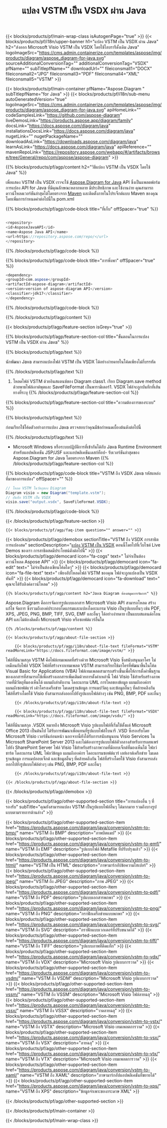 ﻿---
title: แปลง VSTM เป็น VSDX ผ่าน Java 
weight: 3670
url: /th/java/conversion/vstm-to-vsdx/ 
description: ตัวอย่างโค้ดการแปลง Java สำหรับรูปแบบ VSTM เป็นไฟล์ VSDX ใช้โค้ดตัวอย่างนี้เพื่อแปลง VSTM เป็น VSDX ภายในแอปพลิเคชันบนเว็บหรือเดสก์ท็อป Java
---
{{< blocks/products/pf/main-wrap-class isAutogenPage="true" >}}
{{< blocks/products/pf/i18n/upper-banner h1="แปลง VSTM เป็น VSDX ผ่าน Java" h2="ส่งออก Microsoft Visio VSTM เป็น VSDX โดยใช้ไลบรารีดั้งเดิม Java" logoImageSrc="https://cms.admin.containerize.com/templates/aspose/img/products/diagram/aspose_diagram-for-java.svg" sourceAdditionalConversionTag="" additionalConversionTag="VSDX" pfName="" subTitlepfName="" downloadUrl="" fileiconsmall1="DOCX" fileiconsmall2="JPG" fileiconsmall3="PDF" fileiconsmall4="XML" fileiconsmall5="VSTM" >}}

{{< blocks/products/pf/main-container pfName="Aspose.Diagram " subTitlepfName="for Java" >}}
{{< blocks/products/pf/i18n/sub-menu autoGeneratedVersion="true" logoImageSrc="https://cms.admin.containerize.com/templates/aspose/img/products/diagram/aspose_diagram-for-java.svg" apiHomeLink="" codeSamplesLink="https://github.com/aspose-diagram" liveDemosLink="https://products.aspose.app/diagram/family" docsLink="https://docs.aspose.com/diagram/java" installationsDocsLink="https://docs.aspose.com/diagram/java" nugetLink="" nugetPackageName="" downloadAsLink="https://downloads.aspose.com/diagram/java" learnAsLink="https://docs.aspose.com/diagram/java" apiReference="" mavenRepoLink="https://repository.aspose.com/webapp/#/artifacts/browse/tree/General/repo/com/aspose/aspose-diagram" >}}

{{% blocks/products/pf/agp/content h2="วิธีแปลง VSTM เป็น VSDX โดยใช้ Java" %}}

 เพื่อแสดง VSTM เป็น VSDX เราจะใช้
 [Aspose.Diagram for Java](https://products.aspose.com/diagram/java) 
 API ซึ่งเป็นแพลตฟอร์มการแปลง API for Java ที่มีคุณลักษณะหลากหลาย มีประสิทธิภาพ และใช้งานง่าย คุณสามารถดาวน์โหลดเวอร์ชันล่าสุดได้โดยตรงจาก
 [Maven](https://repository.aspose.com/webapp/#/artifacts/browse/tree/General/repo/com/aspose/aspose-diagram) 
 และติดตั้งภายในโปรเจ็กต์แบบ Maven ของคุณโดยเพิ่มการกำหนดค่าต่อไปนี้ใน pom.xml

{{% blocks/products/pf/agp/code-block title="ที่เก็บ" offSpacer="true" %}}

```cs

<repository>
<id>AsposeJavaAPI</id>
<name>Aspose Java API</name>
<url>https://repository.aspose.com/repo/</url>
</repository>


```

{{% /blocks/products/pf/agp/code-block %}}

{{% blocks/products/pf/agp/code-block title="การพึ่งพา" offSpacer="true" %}}

```cs
<dependency>
<groupId>com.aspose</groupId>
<artifactId>aspose-diagram</artifactId>
<version>version of aspose-diagram API</version>
<classifier>jdk17</classifier>
</dependency>


```

{{% /blocks/products/pf/agp/code-block %}}

{{% /blocks/products/pf/agp/content %}}

{{< blocks/products/pf/agp/feature-section isGrey="true" >}}

{{% blocks/products/pf/agp/feature-section-col title="ขั้นตอนในการแปลง VSTM เป็น VSDX ผ่าน Java" %}}

{{% blocks/products/pf/agp/text %}}

 นักพัฒนา Java สามารถแปลงไฟล์ VSTM เป็น VSDX ได้อย่างง่ายดายในโค้ดเพียงไม่กี่บรรทัด

{{% /blocks/products/pf/agp/text %}}

1. โหลดไฟล์ VSTM ด้วยอินสแตนซ์ของ Diagram class1. เรียก Diagram.save method ด้วยพาธไฟล์เอาต์พุตและ SaveFileFormat เป็นพารามิเตอร์1. VSDX ไฟล์จะถูกบันทึกที่เส้นทางที่ระบุ
{{% /blocks/products/pf/agp/feature-section-col %}}

{{% blocks/products/pf/agp/feature-section-col title="ความต้องการของระบบ" %}}

{{% blocks/products/pf/agp/text %}}

 ก่อนเรียกใช้โค้ดตัวอย่างการแปลง Java ตรวจสอบว่าคุณมีข้อกำหนดเบื้องต้นดังต่อไปนี้

{{% /blocks/products/pf/agp/text %}}

- Microsoft Windows หรือระบบปฏิบัติการที่เข้ากันได้กับ Java Runtime Environment สำหรับแอปพลิเคชัน JSP/JSF และแอปพลิเคชันเดสก์ท็อป- รับเวอร์ชันล่าสุดของ Aspose.Diagram for Java โดยตรงจาก Maven
{{% /blocks/products/pf/agp/feature-section-col %}}

{{% blocks/products/pf/agp/code-block title="VSTM ถึง VSDX Java รหัสแหล่งที่มาของการแปลง" offSpacer="" %}}

```cs
// โหลด VSTM ในวัตถุของ Diagram 
Diagram visio = new Diagram("template.vstm");
// บันทึก VSTM เป็น VSDX 
visio.save("output.vsdx", SaveFileFormat.VSDX);   


```

{{% /blocks/products/pf/agp/code-block %}}

{{< /blocks/products/pf/agp/feature-section >}}

    {{< blocks/products/pf/agp/faq-item question="" answer="" >}}
 

<!-- aboutfile Starts -->

{{< blocks/products/pf/agp/demobox sectionTitle="VSTM ถึง VSDX การสาธิตการแปลงสด" sectionDescription="[แปลง VSTM เป็น VSDX](https://products.aspose.app/diagram/conversion/vstm-to-vsdx) ตอนนี้โดยไปที่เว็บไซต์ Live Demos ของเรา การสาธิตสดมีประโยชน์ดังต่อไปนี้" >}}
        {{< blocks/products/pf/agp/democard icon="fa-cogs" text=" ไม่จำเป็นต้องดาวน์โหลด Aspose API" >}}
        {{< blocks/products/pf/agp/democard icon="fa-edit" text=" ไม่จำเป็นต้องเขียนโค้ดใดๆ" >}}
        {{< blocks/products/pf/agp/democard icon="fa-file-text" text=" เพียงอัปโหลดไฟล์ VSTM ของคุณ ไฟล์จะถูกแปลงเป็น VSDX ทันที" >}}
        {{< blocks/products/pf/agp/democard icon="fa-download" text=" คุณจะได้รับลิงค์ดาวน์โหลด" >}}

    {{% blocks/products/pf/agp/content h2="Java Diagram ห้องสมุดการจัดการ" %}}

 Aspose.Diagram คือการจัดการรูปแบบเอกสาร Microsoft Visio API สามารถโหลด สร้าง แก้ไข จัดการ ซึ่งรวมถึงองค์ประกอบไดแกรมและแปลงไดอะแกรม Visio เป็นรูปแบบอื่นๆ เช่น PDF, XPS, JPEG, PNG, BMP, TIFF, SVG, EMF และอื่นๆ ได้อย่างง่ายดาย เป็นแบบสแตนด์อโลน API และไม่ต้องติดตั้ง Microsoft Visio หรือซอฟต์แวร์อื่นใด  



    {{% /blocks/products/pf/agp/content %}}

    {{< blocks/products/pf/agp/about-file-section >}}

        {{< blocks/products/pf/agp/i18n/about-file-text fileFormat="VSTM" readMoreLink="https://docs.fileformat.com/image/vstm/" >}}

ไฟล์ที่มีนามสกุล VSTM คือไฟล์เทมเพลตที่สร้างด้วย Microsoft Visio ซึ่งสนับสนุนมาโคร ไม่เหมือนกับไฟล์ VSDX ไฟล์ที่สร้างจากเทมเพลต VSTM สามารถเรียกใช้มาโครที่พัฒนาขึ้นในโค้ด Visual Basic for Applications (VBA) ไฟล์เทมเพลตสามารถสร้างขึ้นเพื่อให้การตั้งค่าพื้นฐานของเอกสารที่สามารถใช้เพื่อสร้างเอกสารเพิ่มเติมด้วยการตั้งค่าเหล่านี้ ไฟล์ Visio ใช้สำหรับสร้างภาพวาดที่มีวัตถุที่มองเห็นได้ แผนผังลำดับงาน ไดอะแกรม UML การไหลของข้อมูล แผนผังองค์กร แผนผังซอฟต์แวร์ เค้าโครงเครือข่าย โมเดลฐานข้อมูล การแมปวัตถุ และข้อมูลอื่นๆ ที่คล้ายคลึงกัน ไฟล์ที่สร้างโดยใช้ Visio ยังสามารถส่งออกไปยังรูปแบบไฟล์ต่างๆ เช่น PNG, BMP, PDF และอื่นๆ


        {{< /blocks/products/pf/agp/i18n/about-file-text >}}

        {{< blocks/products/pf/agp/i18n/about-file-text fileFormat="VSDX" readMoreLink="https://docs.fileformat.com/image/vsdx/" >}}

ไฟล์ที่มีนามสกุล .VSDX หมายถึง Microsoft Visio รูปแบบไฟล์ที่เริ่มใช้ตั้งแต่ Microsoft Office 2013 เป็นต้นไป ได้รับการพัฒนาเพื่อแทนที่รูปแบบไฟล์ไบนารี .VSD ซึ่งรองรับโดย Microsoft Visio เวอร์ชันก่อนหน้า นอกจากนี้ยังได้รับการสนับสนุนบน Visio Services ใน Microsoft SharePoint Server 2013 และไม่ต้องการรูปแบบไฟล์ตัวกลางสำหรับการเผยแพร่ไปยัง SharePoint Server ไฟล์ Visio ใช้สำหรับสร้างภาพวาดที่มีออบเจ็กต์ที่มองเห็นได้ โฟลว์ชาร์ต ไดอะแกรม UML โฟลว์ข้อมูล แผนผังองค์กร ไดอะแกรมซอฟต์แวร์ เลย์เอาต์เครือข่าย โมเดลฐานข้อมูล การแมปออบเจ็กต์ และข้อมูลอื่นๆ ที่คล้ายคลึงกัน ไฟล์ที่สร้างโดยใช้ Visio ยังสามารถส่งออกไปยังรูปแบบไฟล์ต่างๆ เช่น PNG, BMP, PDF และอื่นๆ


        {{< /blocks/products/pf/agp/i18n/about-file-text >}}

    {{< /blocks/products/pf/agp/about-file-section >}}

{{< /blocks/products/pf/agp/demobox >}}

<!-- aboutfile Ends -->

{{< blocks/products/pf/agp/other-supported-section title="การแปลงอื่น ๆ ที่รองรับ" subTitle="คุณยังสามารถแปลง VSTM เป็นรูปแบบไฟล์อื่นๆ ได้มากมาย รวมถึงบางรูปแบบตามรายการด้านล่าง" >}}

{{< blocks/products/pf/agp/other-supported-section-item href="https://products.aspose.com/diagram/java/conversion/vstm-to-bmp/" name="VSTM ถึง BMP" description="ภาพบิตแมป" >}}
{{< blocks/products/pf/agp/other-supported-section-item href="https://products.aspose.com/diagram/java/conversion/vstm-to-emf/" name="VSTM ถึง EMF" description="รูปแบบไฟล์ Metafile ที่ปรับปรุงแล้ว" >}}
{{< blocks/products/pf/agp/other-supported-section-item href="https://products.aspose.com/diagram/java/conversion/vstm-to-html/" name="VSTM เป็น HTML" description="ภาษามาร์กอัปข้อความไฮเปอร์" >}}
{{< blocks/products/pf/agp/other-supported-section-item href="https://products.aspose.com/diagram/java/conversion/vstm-to-jpeg/" name="VSTM ถึง JPEG" description="ภาพ JPEG" >}}
{{< blocks/products/pf/agp/other-supported-section-item href="https://products.aspose.com/diagram/java/conversion/vstm-to-pdf/" name="VSTM ถึง PDF" description="รูปแบบเอกสารพกพา" >}}
{{< blocks/products/pf/agp/other-supported-section-item href="https://products.aspose.com/diagram/java/conversion/vstm-to-png/" name="VSTM ถึง PNG" description="กราฟิกเครือข่ายแบบพกพา" >}}
{{< blocks/products/pf/agp/other-supported-section-item href="https://products.aspose.com/diagram/java/conversion/vstm-to-svg/" name="VSTM ถึง SVG" description="กราฟิกแบบเวกเตอร์ที่ปรับขนาดได้" >}}
{{< blocks/products/pf/agp/other-supported-section-item href="https://products.aspose.com/diagram/java/conversion/vstm-to-tiff/" name="VSTM ถึง TIFF" description="รูปแบบภาพที่ติดแท็ก" >}}
{{< blocks/products/pf/agp/other-supported-section-item href="https://products.aspose.com/diagram/java/conversion/vstm-to-vdx/" name="VSTM ถึง VDX" description="Microsoft Visio รูปแบบการวาด" >}}
{{< blocks/products/pf/agp/other-supported-section-item href="https://products.aspose.com/diagram/java/conversion/vstm-to-vsdm/" name="VSTM ถึง VSDM" description="Microsoft Visio รูปแบบการวาด" >}}
{{< blocks/products/pf/agp/other-supported-section-item href="https://products.aspose.com/diagram/java/conversion/vstm-to-vssm/" name="VSTM ถึง VSSM" description="Microsoft Visio ไฟล์ลายฉลุ" >}}
{{< blocks/products/pf/agp/other-supported-section-item href="https://products.aspose.com/diagram/java/conversion/vstm-to-vssx/" name="VSTM ถึง VSSX" description="วาดลายฉลุ" >}}
{{< blocks/products/pf/agp/other-supported-section-item href="https://products.aspose.com/diagram/java/conversion/vstm-to-vstx/" name="VSTM ถึง VSTX" description="Microsoft Visio เทมเพลตการวาด" >}}
{{< blocks/products/pf/agp/other-supported-section-item href="https://products.aspose.com/diagram/java/conversion/vstm-to-vsx/" name="VSTM ถึง VSX" description="ลายฉลุ" >}}
{{< blocks/products/pf/agp/other-supported-section-item href="https://products.aspose.com/diagram/java/conversion/vstm-to-vtx/" name="VSTM ถึง VTX" description="Microsoft Visio เทมเพลตการวาด" >}}
{{< blocks/products/pf/agp/other-supported-section-item href="https://products.aspose.com/diagram/java/conversion/vstm-to-xaml/" name="VSTM ถึง XAML" description="ภาษามาร์กอัปแอปพลิเคชันที่ขยายได้" >}}
{{< blocks/products/pf/agp/other-supported-section-item href="https://products.aspose.com/diagram/java/conversion/vstm-to-xps/" name="VSTM ถึง XPS" description="ข้อมูลจำเพาะของกระดาษ XML" >}}

{{< /blocks/products/pf/agp/other-supported-section >}}

{{< /blocks/products/pf/main-container >}}
    
{{< /blocks/products/pf/main-wrap-class >}}